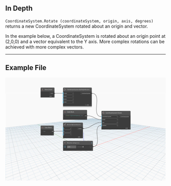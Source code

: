 ## In Depth
`CoordinateSystem.Rotate (coordinateSystem, origin, axis, degrees)` returns a new CoordinateSystem rotated about an origin and vector. 

In the example below, a CoordinateSystem is rotated about an origin point at (2,0,0) and a vector equivalent to the Y axis. More complex rotations can be achieved with more complex vectors.

___
## Example File

![CoordinateSystem.Rotate(coordinateSystem, origin, axis, degrees)](./Autodesk.DesignScript.Geometry.CoordinateSystem.Rotate(coordinateSystem,%20origin,%20axis,%20degrees)_img.jpg)